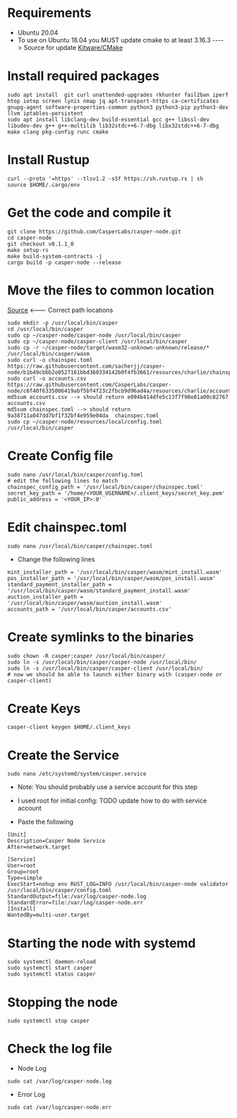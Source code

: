 # Requirements

- Ubuntu 20.04
- To use on Ubuntu 18.04 you MUST update cmake to at least 3.16.3 ----> Source for update [Kitware/CMake](https://github.com/Kitware/CMake) 

# Install required packages

```
sudo apt install  git curl unattended-upgrades rkhunter fail2ban iperf htop iotop screen lynis nmap jq apt-transport-https ca-certificates gnupg-agent software-properties-common python3 python3-pip python3-dev llvm iptables-persistent
sudo apt install libclang-dev build-essential gcc g++ libssl-dev libudev-dev g++ g++-multilib lib32stdc++6-7-dbg libx32stdc++6-7-dbg make clang pkg-config runc cmake
```

# Install Rustup
    
    curl --proto '=https' --tlsv1.2 -sSf https://sh.rustup.rs | sh
    source $HOME/.cargo/env
    
# Get the code and compile it

    git clone https://github.com/CasperLabs/casper-node.git
    cd casper-node
    git checkout v0.1.1_0
    make setup-rs
    make build-system-contracts -j
    cargo build -p casper-node --release


# Move the files to common location
[Source](https://www.pathname.com/fhs/pub/fhs-2.3.html#USRLOCALLOCALHIERARCHY) <--- Correct path locations

    sudo mkdir -p /usr/local/bin/casper
    cd /usr/local/bin/casper
    sudo cp ~/casper-node/casper-node /usr/local/bin/casper
    sudo cp ~/casper-node/casper-client /usr/local/bin/casper
    sudo cp -r ~/casper-node/target/wasm32-unknown-unknown/release/* /usr/local/bin/casper/wasm
    sudo curl -o chainspec.toml https://raw.githubusercontent.com/sacherjj/casper-node/b1b49cbbb2e0527161bbd360334142b0f4fb3661/resources/charlie/chainspec.toml
    sudo curl -o accounts.csv https://raw.githubusercontent.com/CasperLabs/casper-node/c6f40f6335006419abf5bf4f23c2fbcb9d96ad4a/resources/charlie/accounts.csv
    md5sum accounts.csv --> should return e094b414dfe5c13f7f98e81a00c82767  accounts.csv
    md5sum chainspec.toml --> should return 9a38711a047dd7bf1f32bf4e959e04da  chainspec.toml
    sudo cp ~/casper-node/resources/local/config.toml /usr/local/bin/casper
    
# Create Config file

    sudo nano /usr/local/bin/casper/config.toml
    # edit the following lines to match
    chainspec_config_path = '/usr/local/bin/casper/chainspec.toml'
    secret_key_path = '/home/<YOUR_USERNAME>/.client_keys/secret_key.pem'
    public_address = '<YOUR_IP>:0'

# Edit chainspec.toml

    sudo nano /usr/local/bin/casper/chainspec.toml
    
- Change the following lines
```    
mint_installer_path = '/usr/local/bin/casper/wasm/mint_install.wasm'
pos_installer_path = '/usr/local/bin/casper/wasm/pos_install.wasm'
standard_payment_installer_path = '/usr/local/bin/casper/wasm/standard_payment_install.wasm'
auction_installer_path = '/usr/local/bin/casper/wasm/auction_install.wasm'
accounts_path = '/usr/local/bin/casper/accounts.csv'
```

# Create symlinks to the binaries

    sudo chown -R casper:casper /usr/local/bin/casper/
    sudo ln -s /usr/local/bin/casper/casper-node /usr/local/bin/
    sudo ln -s /usr/local/bin/casper/casper-client /usr/local/bin/
    # now we should be able to launch either binary with (casper-node or casper-client)

# Create Keys

    casper-client keygen $HOME/.client_keys
    
# Create the Service
    
    sudo nano /etc/systemd/system/casper.service
    
    
- Note: You should probably use a service account for this step 

- I used root for initial config: TODO update how to do with service account
- Paste the following
```
[Unit]
Description=Casper Node Service
After=network.target

[Service]
User=root
Group=root
Type=simple
ExecStart=nohup env RUST_LOG=INFO /usr/local/bin/casper-node validator /usr/local/bin/casper/config.toml
StandardOutput=file:/var/log/casper-node.log
StandardError=file:/var/log/casper-node.err
[Install]
WantedBy=multi-user.target
```

# Starting the node with systemd

```
sudo systemctl daemon-reload
sudo systemctl start casper
sudo systemctl status casper
```

# Stopping the node

```
sudo systemctl stop casper
```

# Check the log file

- Node Log
```
sudo cat /var/log/casper-node.log
```

- Error Log
```
sudo cat /var/log/casper-node.err
```
